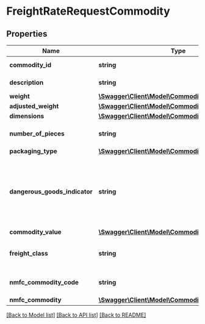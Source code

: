 # FreightRateRequestCommodity

## Properties
Name | Type | Description | Notes
------------ | ------------- | ------------- | -------------
**commodity_id** | **string** | Unique identifier for the commodity. | [optional] 
**description** | **string** | Description of the line item. | 
**weight** | [**\Swagger\Client\Model\CommodityWeight**](CommodityWeight.md) |  | 
**adjusted_weight** | [**\Swagger\Client\Model\CommodityAdjustedWeight**](CommodityAdjustedWeight.md) |  | [optional] 
**dimensions** | [**\Swagger\Client\Model\CommodityDimensions**](CommodityDimensions.md) |  | [optional] 
**number_of_pieces** | **string** | Number of piece of the commodity in the handling unit. | 
**packaging_type** | [**\Swagger\Client\Model\CommodityPackagingType**](CommodityPackagingType.md) |  | 
**dangerous_goods_indicator** | **string** | The presence of the tag DangerousGoodsIndicator indicates that the commodity is of type dangerous goods. Required for at least one commodity when the dangerous goods accessorial is passed. | [optional] 
**commodity_value** | [**\Swagger\Client\Model\CommodityCommodityValue**](CommodityCommodityValue.md) |  | [optional] 
**freight_class** | **string** | Freight Classification.  Refer to Ground Freight Classes in the Appendix for valid values. | [optional] 
**nmfc_commodity_code** | **string** | National Motor Freight Classification Commodity code. | [optional] 
**nmfc_commodity** | [**\Swagger\Client\Model\CommodityNMFCCommodity**](CommodityNMFCCommodity.md) |  | [optional] 

[[Back to Model list]](../../README.md#documentation-for-models) [[Back to API list]](../../README.md#documentation-for-api-endpoints) [[Back to README]](../../README.md)

